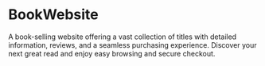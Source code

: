 # BookWebsite
A book-selling website offering a vast collection of titles with detailed information, reviews, and a seamless purchasing experience. Discover your next great read and enjoy easy browsing and secure checkout.
